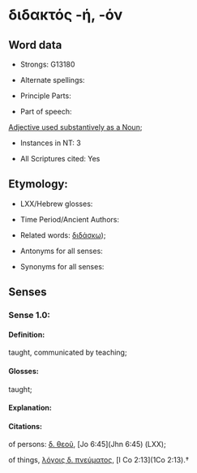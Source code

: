 # διδακτός -ή, -όν

<!-- Status: S2=NeedsFinalCheck -->
<!-- Lexica used for edits: Strongs  -->

## Word data

* Strongs: G13180

* Alternate spellings:



* Principle Parts: 


* Part of speech: 

[Adjective used substantively as a Noun](http://ugg.readthedocs.io/en/latest/noun_substantive_adj.html); 

* Instances in NT: 3

* All Scriptures cited: Yes

## Etymology: 

* LXX/Hebrew glosses: 


* Time Period/Ancient Authors: 


* Related words: [διδάσκω]());

* Antonyms for all senses:

* Synonyms for all senses: 


## Senses 


### Sense  1.0: 

#### Definition: 

taught, communicated by teaching;

#### Glosses: 

taught;

#### Explanation: 


#### Citations: 

of persons: [δ. θεοῦ](), [Jo 6:45](Jhn 6:45) (LXX); 

of things, [λόγοις δ. πνεύματος](), [I Co 2:13](1Co 2:13).†
